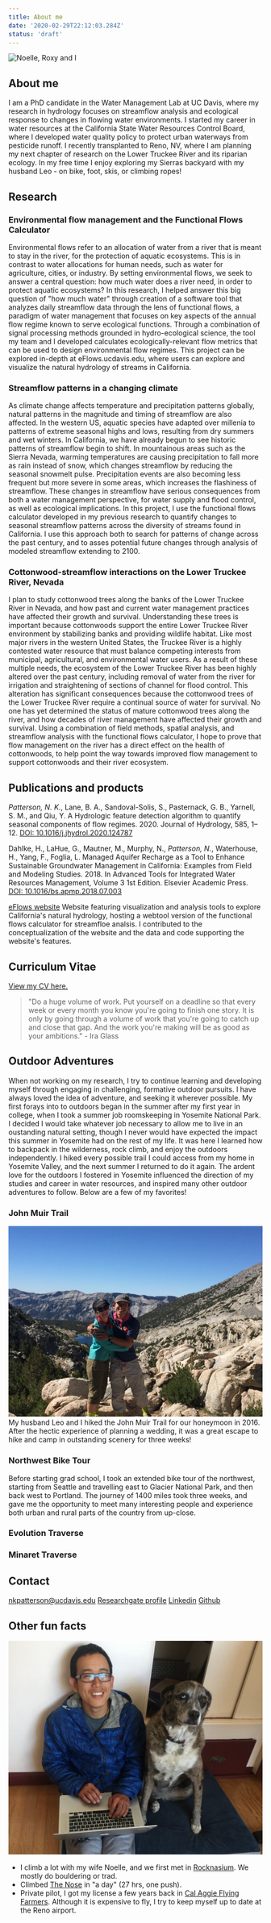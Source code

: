 ```yaml
---
title: About me
date: '2020-02-29T22:12:03.284Z'
status: 'draft'
---
```


![Noelle, Roxy and I](./fam.png)

## About me

I am a PhD candidate in the Water Management Lab at UC Davis, where my research in hydrology focuses on streamflow analysis and ecological response to changes in flowing water environments. I started my career in water resources at the California State Water Resources Control Board, where I developed water quality policy to protect urban waterways from pesticide runoff. I recently transplanted to Reno, NV, where I am planning my next chapter of research on the Lower Truckee River and its riparian ecology. In my free time I enjoy exploring my Sierras backyard with my husband Leo - on bike, foot, skis, or climbing ropes! 

## Research

### Environmental flow management and the Functional Flows Calculator
Environmental flows refer to an allocation of water from a river that is meant to stay in the river, for the protection of aquatic ecosystems. This is in contrast to water allocations for human needs, such as water for agriculture, cities, or industry. By setting environmental flows, we seek to answer a central question: how much water does a river need, in order to protect aquatic ecosystems? In this research, I helped answer this big question of "how much water" through creation of a software tool that analyzes daily streamflow data through the lens of functional flows, a paradigm of water management that focuses on key aspects of the annual flow regime known to serve ecological functions. Through a combination of signal processing methods grounded in hydro-ecological science, the tool my team and I developed calculates ecologically-relevant flow metrics that can be used to design environmental flow regimes. This project can be explored in-depth at eFlows.ucdavis.edu, where users can explore and visualize the natural hydrology of streams in California. 

### Streamflow patterns in a changing climate
As climate change affects temperature and precipitation patterns globally, natural patterns in the magnitude and timing of streamflow are also affected. In the western US, aquatic species have adapted over millenia to patterns of extreme seasonal highs and lows, resulting from dry summers and wet winters. In California, we have already begun to see historic patterns of streamflow begin to shift. In mountainous areas such as the Sierra Nevada, warming temperatures are causing precipitation to fall more as rain instead of snow, which changes streamflow by reducing the seasonal snowmelt pulse. Precipitation events are also becoming less frequent but more severe in some areas, which increases the flashiness of streamflow. These changes in streamflow have serious consequences from both a water management perspective, for water supply and flood control, as well as ecological implications. In this project, I use the functional flows calculator developed in my previous research to quantify changes to seasonal streamflow patterns across the diversity of streams found in California. I use this approach both to search for patterns of change across the past century, and to asses potential future changes through analysis of modeled streamflow extending to 2100.  

### Cottonwood-streamflow interactions on the Lower Truckee River, Nevada
I plan to study cottonwood trees along the banks of the Lower Truckee River in Nevada, and how past and current water management practices have affected their growth and survival. Understanding these trees is important because cottonwoods support the entire Lower Truckee River environment by stabilizing banks and providing wildlife habitat. Like most major rivers in the western United States, the Truckee River is a highly contested water resource that must balance competing interests from municipal, agricultural, and environmental water users. As a result of these multiple needs, the ecosystem of the Lower Truckee River has been highly altered over the past century, including removal of water from the river for irrigation and straightening of sections of channel for flood control. This alteration has significant consequences because the cottonwood trees of the Lower Truckee River require a continual source of water for survival. No one has yet determined the status of mature cottonwood trees along the river, and how decades of river management have affected their growth and survival. Using a combination of field methods, spatial analysis, and streamflow analysis with the functional flows calculator, I hope to prove that flow management on the river has a direct effect on the health of cottonwoods, to help point the way towards improved flow management to support cottonwoods and their river ecosystem.

##  Publications and products

*Patterson, N. K.*, Lane, B. A., Sandoval-Solis, S., Pasternack, G. B., Yarnell, S. M., and Qiu, Y. A Hydrologic feature detection algorithm to quantify seasonal components of flow regimes. 2020. Journal of Hydrology, 585, 1–12. [DOI: 10.1016/j.jhydrol.2020.124787](https://doi.org/10.1016/j.jhydrol.2020.124787)

Dahlke, H., LaHue, G., Mautner, M., Murphy, N., *Patterson, N.*, Waterhouse, H., Yang, F., Foglia, L. Managed Aquifer Recharge as a Tool to Enhance Sustainable Groundwater Management in California: Examples from Field and Modeling Studies. 2018. In Advanced Tools for Integrated Water Resources Management, Volume 3 1st Edition. Elsevier Academic Press. [DOI: 10.1016/bs.apmp.2018.07.003](https://doi.org/10.1016/bs.apmp.2018.07.003)

[eFlows website](https://eflows.ucdavis.edu/)
Website featuring visualization and analysis tools to explore California's natural hydrology, hosting a webtool version of the functional flows calculator for streamfloe analsis. I contributed to the conceptualization of the website and the data and code supporting the website's features. 

## Curriculum Vitae

[View my CV here.](./content/blog/about/CV_2020.pdf) 

> "Do a huge volume of work. Put yourself on a deadline so that every week or every month you know you're going to finish one story. It is only by going through a volume of work that you're going to catch up and close that gap. And the work you're making will be as good as your ambitions." - Ira Glass

## Outdoor Adventures
When not working on my research, I try to continue learning and developing myself through engaging in challenging, formative outdoor pursuits. I have always loved the idea of adventure, and seeking it wherever possible. My first forays into to outdoors began in the summer after my first year in college, when I took a summer job roomskeeping in Yosemite National Park. I decided I would take whatever job necessary to allow me to live in an oustanding natural setting, though I never would have expected the impact this summer in Yosemite had on the rest of my life. It was here I learned how to backpack in the wilderness, rock climb, and enjoy the outdoors independently. I hiked every possible trail I could access from my home in Yosemite Valley, and the next summer I returned to do it again. The ardent love for the outdoors I fostered in Yosemite influenced the direction of my studies and career in water resources, and inspired many other outdoor adventures to follow. Below are a few of my favorites!  

### John Muir Trail
![Leo and I on the Trail](./JMT.jpg)
My husband Leo and I hiked the John Muir Trail for our honeymoon in 2016. After the hectic experience of planning a wedding, it was a great escape to hike and camp in outstanding scenery for three weeks! 

### Northwest Bike Tour
Before starting grad school, I took an extended bike tour of the northwest, starting from Seattle and travelling east to Glacier National Park, and then back west to Portland. The journey of 1400 miles took three weeks, and gave me the opportunity to meet many interesting people and experience both urban and rural parts of the country from up-close. 

### Evolution Traverse


### Minaret Traverse 

## Contact
nkpatterson@ucdavis.edu
[Researchgate profile](https://www.researchgate.net/profile/Noelle_Patterson)
[Linkedin](https://www.linkedin.com/in/noelle-patterson/)
[Github](https://github.com/NoellePatterson)

## Other fun facts

![Roxy and I](./me.jpg)

- I climb a lot with my wife Noelle, and we first met in [Rocknasium](http://www.rocknasium.com/). We mostly do bouldering or trad.
- Climbed [The Nose](<https://en.wikipedia.org/wiki/The_Nose_(El_Capitan)>) in "a day" (27 hrs, one push).
- Private pilot, I got my license a few years back in [Cal Aggie Flying Farmers](https://www.calaggieflyers.com/). Although it is expensive to fly, I try to keep myself up to date at the Reno airport.
